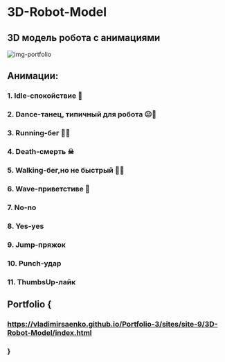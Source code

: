 # 3D-Robot-Model

## 3D модель робота с анимациями
 
![img-portfolio](https://user-images.githubusercontent.com/56477695/118872179-f2cb3e80-b8f0-11eb-8cf2-b80346162e39.jpg) 

## Анимации:

### 1. Idle-спокойствие 🙏

### 2. Dance-танец, типичный для робота 😐💃

### 3. Running-бег 🏃‍♂️

### 4. Death-смерть ☠

### 5. Walking-бег,но не быстрый 🏃‍♂️

### 6. Wave-приветстиве 👋

### 7. No-no 

### 8. Yes-yes

### 9. Jump-пряжок

### 10. Punch-удар 

### 11. ThumbsUp-лайк

## Portfolio {

### https://vladimirsaenko.github.io/Portfolio-3/sites/site-9/3D-Robot-Model/index.html

### }
